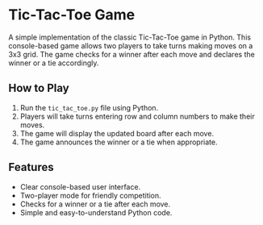 # Tic-Tac-Toe Game

A simple implementation of the classic Tic-Tac-Toe game in Python. This console-based game allows two players to take turns making moves on a 3x3 grid. The game checks for a winner after each move and declares the winner or a tie accordingly.

## How to Play

1. Run the `tic_tac_toe.py` file using Python.
2. Players will take turns entering row and column numbers to make their moves.
3. The game will display the updated board after each move.
4. The game announces the winner or a tie when appropriate.

## Features

- Clear console-based user interface.
- Two-player mode for friendly competition.
- Checks for a winner or a tie after each move.
- Simple and easy-to-understand Python code.


